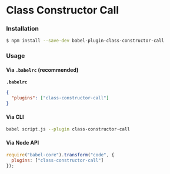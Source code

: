 # Class Constructor Call

### Installation

```sh
$ npm install --save-dev babel-plugin-class-constructor-call
```

### Usage

#### Via `.babelrc` (recommended)

**`.babelrc`**

```json
{
  "plugins": ["class-constructor-call"]
}
```

#### Via CLI

```sh
babel script.js --plugin class-constructor-call
```

#### Via Node API

```js
require("babel-core").transform("code", {
  plugins: ["class-constructor-call"]
});
```

